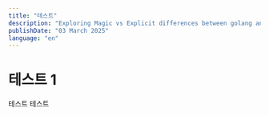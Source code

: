 ```yaml
---
title: "테스트"
description: "Exploring Magic vs Explicit differences between golang and java"
publishDate: "03 March 2025"
language: "en"
---
```


# 테스트 1

테스트 테스트
